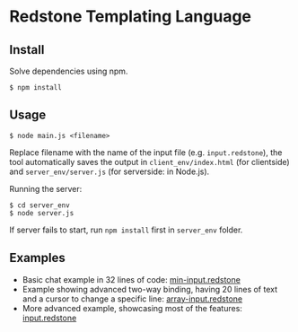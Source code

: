 # Redstone Templating Language

## Install

Solve dependencies using npm.

```
$ npm install
```

## Usage

```
$ node main.js <filename>
```

Replace filename with the name of the input file (e.g. `input.redstone`), the tool automatically saves the output in `client_env/index.html` (for clientside) and `server_env/server.js` (for serverside: in Node.js).

Running the server:

```
$ cd server_env
$ node server.js
```

If server fails to start, run `npm install` first in `server_env` folder.

## Examples

- Basic chat example in 32 lines of code: [min-input.redstone](https://github.com/Bjarno/redstone/blob/master/min-input.redstone)
- Example showing advanced two-way binding, having 20 lines of text and a cursor to change a specific line: [array-input.redstone](https://github.com/Bjarno/redstone/blob/master/array-input.redstone)
- More advanced example, showcasing most of the features: [input.redstone](https://github.com/Bjarno/redstone/blob/master/input.redstone)